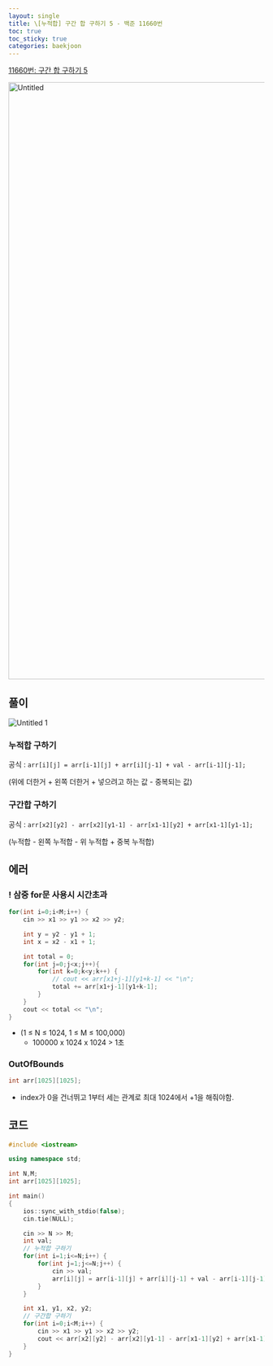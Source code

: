```yaml
---
layout: single
title: \[누적합] 구간 합 구하기 5 - 백준 11660번
toc: true
toc_sticky: true
categories: baekjoon
---
```


[11660번: 구간 합 구하기 5](https://www.acmicpc.net/problem/11660)

<img width="1175" alt="Untitled" src="https://github.com/KimGyeongLock/KimGyeongLock.github.io/assets/63464299/da315cb6-1d76-4ccf-a4d1-72874b60378b">

## 풀이

![Untitled 1](https://github.com/KimGyeongLock/KimGyeongLock.github.io/assets/63464299/7f24048f-5052-402d-b35b-93c8c3d309ff)

### 누적합 구하기

공식 : `arr[i][j] = arr[i-1][j] + arr[i][j-1] + val - arr[i-1][j-1];`

(위에 더한거 + 왼쪽 더한거 + 넣으려고 하는 값 - 중복되는 값)

### 구간합 구하기

공식 : `arr[x2][y2] - arr[x2][y1-1] - arr[x1-1][y2] + arr[x1-1][y1-1];`

(누적합 - 왼쪽 누적합 - 위 누적합 + 중복 누적합)

## 에러

### ! 삼중 for문 사용시 시간초과

```cpp
for(int i=0;i<M;i++) {
    cin >> x1 >> y1 >> x2 >> y2;

    int y = y2 - y1 + 1;
    int x = x2 - x1 + 1;

    int total = 0;
    for(int j=0;j<x;j++){
        for(int k=0;k<y;k++) {
            // cout << arr[x1+j-1][y1+k-1] << "\n";
            total += arr[x1+j-1][y1+k-1];
        }
    }
    cout << total << "\n";
}
```

- (1 ≤ N ≤ 1024, 1 ≤ M ≤ 100,000)
    - 100000 x 1024 x 1024 > 1초
    

### OutOfBounds

```cpp
int arr[1025][1025];
```

- index가 0을 건너뛰고 1부터 세는 관계로 최대 1024에서 +1을 해줘야함.

## 코드
```cpp
#include <iostream>

using namespace std;

int N,M;
int arr[1025][1025];

int main()
{
    ios::sync_with_stdio(false);
    cin.tie(NULL);

    cin >> N >> M;
    int val;
    // 누적합 구하기
    for(int i=1;i<=N;i++) {
        for(int j=1;j<=N;j++) {
            cin >> val;
            arr[i][j] = arr[i-1][j] + arr[i][j-1] + val - arr[i-1][j-1];
        }
    }

    int x1, y1, x2, y2;
    // 구간합 구하기
    for(int i=0;i<M;i++) {
        cin >> x1 >> y1 >> x2 >> y2;
        cout << arr[x2][y2] - arr[x2][y1-1] - arr[x1-1][y2] + arr[x1-1][y1-1] << "\n";
    }    
}
```
